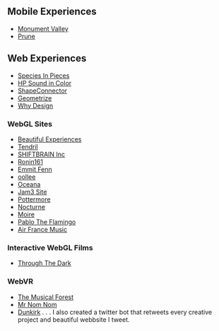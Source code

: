 ## Mobile Experiences
- [Monument Valley](http://www.monumentvalleygame.com/)
- [Prune](http://www.prunegame.com/)

## Web Experiences
- [Species In Pieces](http://www.species-in-pieces.com/)
- [HP Sound in Color](https://www.hpsoundincolor.com/)
- [ShapeConnector](https://shapeconnector.com/)
- [Geometrize](http://www.samcodes.co.uk/project/geometrize-haxe-web/)
- [Why Design](http://whydesign.ie/)
### WebGL Sites
- [Beautiful Experiences](beautifulexperiences.xyz)
- [Tendril](https://tendril.ca/)
- [SHIFTBRAIN Inc](http://www.shiftbrain.com/)
- [Ronin161](http://www.ronin161.com/) 
- [Emmit Fenn](https://emmitfenn.com/)
- [oollee](https://en.oollee.com/)
- [Oceana](http://stopoverfishing.eu/)
- [Jam3 Site](http://www.jam3.com/)
- [Pottermore](https://my.pottermore.com/hogwarts)
- [Nocturne](http://nocturne.sydneyzh.com/)
- [Moire](http://hughsk.io/moire-1/)
- [Pablo The Flamingo](http://pablotheflamingo.com/)
- [Air France Music](https://music.airfrance.com/en)
### Interactive WebGL Films
- [Through The Dark](https://throughthedark.withgoogle.com/)
### WebVR
- [The Musical Forest](https://forest.webvrexperiments.com/)
- [Mr Nom Nom](https://mrnmnm.com/)
- [Dunkirk](https://webvrgame.dunkirkmovie.com/)
.
.
.
I also created a twitter bot that retweets every creative project and beautiful webbsite I tweet.

